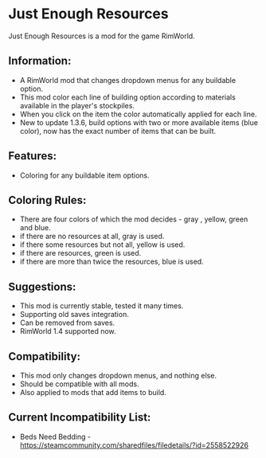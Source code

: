 # Just Enough Resources
Just Enough Resources is a mod for the game RimWorld.

## Information:
*	A RimWorld mod that changes dropdown menus for any buildable option.
*	This mod color each line of building option according to materials available in the player's stockpiles.
*	When you click on the item the color automatically applied for each line.
*	New to update 1.3.6, build options with two or more available items (blue color), now has the exact number of items that can be built.

## Features:
* Coloring for any buildable item options.

## Coloring Rules:
*	There are four colors of which the mod decides - gray , yellow, green and blue.
*	if there are no resources at all, gray is used.
*	if there some resources but not all, yellow is used.
*	if there are resources, green is used.
*	if there are more than twice the resources, blue is used.

## Suggestions:
* This mod is currently stable, tested it many times.
* Supporting old saves integration.
* Can be removed from saves.
* RimWorld 1.4 supported now.

## Compatibility:
*	This mod only changes dropdown menus, and nothing else.
*	Should be compatible with all mods.
*	Also applied to mods that add items to build.

## Current Incompatibility List:
* Beds Need Bedding - https://steamcommunity.com/sharedfiles/filedetails/?id=2558522926
